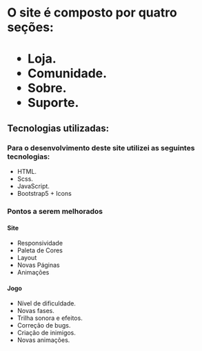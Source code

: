 <h1>O site é composto por quatro seções:<h1>

<ul>
<li>Loja.</li>
<li>Comunidade.</li>
<li>Sobre.</li>
<li>Suporte.</li>
</ul>

<h2>Tecnologias utilizadas:</h2>
<h3>Para o desenvolvimento deste site utilizei as seguintes tecnologias:</h3>

<ul>
<li>HTML.</li>
<li>Scss.</li>
<li>JavaScript.</li>
<li>Bootstrap5 + Icons</li>
</ul>


<h3>Pontos a serem melhorados</h3>


<h4>Site</h4>

<ul>
<li>Responsividade</li>
<li>Paleta de Cores</li>
<li>Layout</li>
<li>Novas Páginas</li>
<li>Animações</li>
</ul>

<h4>Jogo</h4>

<ul>
<li>Nível de dificuldade.</li>
<li>Novas fases.</li>
<li>Trilha sonora e efeitos.</li>
<li>Correção de bugs.</li>
<li>Criação de inimigos.</li>
<li>Novas animações.</li>
</ul>